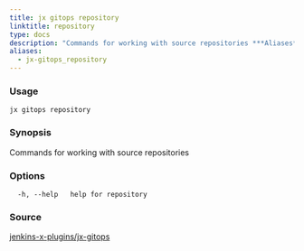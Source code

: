 ```yaml
---
title: jx gitops repository
linktitle: repository
type: docs
description: "Commands for working with source repositories ***Aliases**: repo,repos,repositories*"
aliases:
  - jx-gitops_repository
---
```


### Usage

```
jx gitops repository
```

### Synopsis

Commands for working with source repositories

### Options

```
  -h, --help   help for repository
```

### Source

[jenkins-x-plugins/jx-gitops](https://github.com/jenkins-x-plugins/jx-gitops)

